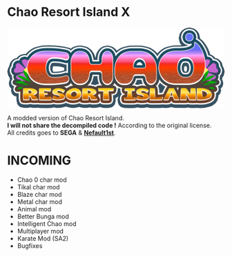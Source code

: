 # Chao Resort Island X
<img align="center" alt="Logo" src="src/patch_resources/sprCWLogo_Rz.png" />  

A modded version of Chao Resort Island.  
**I will not share the decompiled code !** According to the original license.  
All credits goes to **SEGA** & **[Nefault1st](https://twitter.com/nefault1st)**.

# INCOMING
- Chao 0 char mod
- Tikal char mod
- Blaze char mod
- Metal char mod
- Animal mod
- Better Bunga mod
- Intelligent Chao mod
- Multiplayer mod
- Karate Mod (SA2)
- Bugfixes

